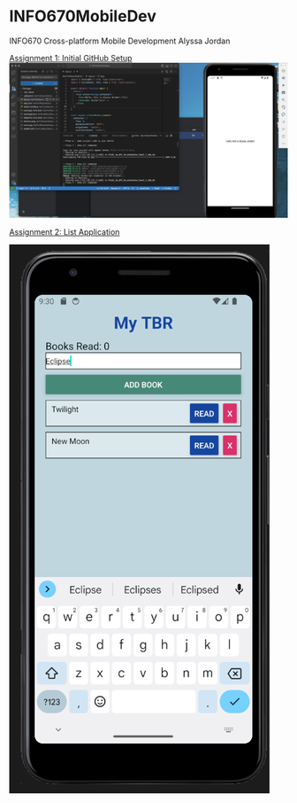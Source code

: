 # INFO670MobileDev
INFO670 Cross-platform Mobile Development
Alyssa Jordan

[Assignment 1: Initial GitHub Setup](https://github.com/alyssaaj/INFO670MobileDev/tree/9d99c4ed89484945f35e453a92140a601f3bdfe9/MyFirstReactNative)
![alt text](https://github.com/alyssaaj/INFO670MobileDev/blob/a7577bb380320914aabb4fd05b37a5ff59d0fb92/MyFirstReactNative/Results.png?raw=true)

[Assignment 2: List Application](https://github.com/alyssaaj/INFO670MobileDev/tree/9d99c4ed89484945f35e453a92140a601f3bdfe9/Assignment2) 

![alt text](https://github.com/alyssaaj/INFO670MobileDev/blob/5b6d728f2c50de1a351a9726176183e5b227027a/Assignment2/addbooks.png)
